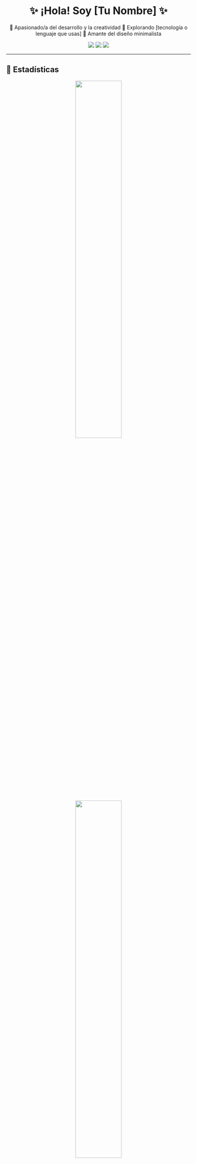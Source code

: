 <h1 align="center">✨ ¡Hola! Soy [Tu Nombre] ✨</h1>

<p align="center">
  🌱 Apasionado/a del desarrollo y la creatividad  
  🚀 Explorando [tecnología o lenguaje que usas]  
  🎨 Amante del diseño minimalista  
</p>

<p align="center">
  <img src="https://img.shields.io/badge/-HTML-E34F26?style=flat&logo=html5&logoColor=white">
  <img src="https://img.shields.io/badge/-CSS-1572B6?style=flat&logo=css3&logoColor=white">
  <img src="https://img.shields.io/badge/-JavaScript-F7DF1E?style=flat&logo=javascript&logoColor=black">
</p>

---
## 🌟 Estadísticas

<p align="center">
  <img src="https://github-readme-stats.vercel.app/api?username=tuusuario&show_icons=true&theme=radical" width="50%">
</p>

<p align="center">
  <img src="https://github-readme-streak-stats.herokuapp.com/?user=tuusuario&theme=radical" width="50%">
</p>

---
## 📫 Contacto
✉️ [Email](mailto:tucorreo@example.com)  
🔗 [LinkedIn](https://linkedin.com/in/tuusuario)  
# ayetza
